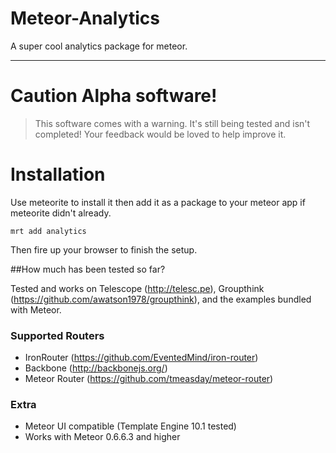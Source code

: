 Meteor-Analytics
================

A super cool analytics package for meteor.


-------

Caution Alpha software!
==
>This software comes with a warning. It's still being tested and isn't completed! Your feedback would be loved to help improve it.


Installation
===============

Use meteorite to install it then add it as a package to your meteor app if meteorite didn't already.

```
mrt add analytics
```

Then fire up your browser to finish the setup.

##How much has been tested so far?

Tested and works on Telescope (http://telesc.pe), Groupthink (https://github.com/awatson1978/groupthink), and the examples bundled with Meteor.


### Supported Routers

 - IronRouter (https://github.com/EventedMind/iron-router)
 - Backbone (http://backbonejs.org/)
 - Meteor Router (https://github.com/tmeasday/meteor-router)
 
### Extra

 - Meteor UI compatible (Template Engine 10.1 tested)
 - Works with Meteor 0.6.6.3 and higher
